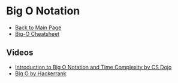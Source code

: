 # Big O Notation

- [Back to Main Page](https://github.com/PdxCodeGuild/career-guide)
- [Big-O Cheatsheet](https://www.bigocheatsheet.com/)

## Videos
- [Introduction to Big O Notation and Time Complexity by CS Dojo](https://www.youtube.com/watch?v=D6xkbGLQesk)
- [Big O by Hackerrank](https://www.youtube.com/watch?v=v4cd1O4zkGw)
